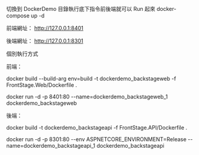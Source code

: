 切換到 DockerDemo 目錄執行底下指令前後端就可以 Run 起來
docker-compose up -d

前端網址：
http://127.0.0.1:8401 

後端網址：
http://127.0.0.1:8301



個別執行方式

前端：

docker build --build-arg env=build -t dockerdemo_backstageweb -f FrontStage.Web/Dockerfile .

docker run -d -p 8401:80 --name=dockerdemo_backstageweb_1 dockerdemo_backstageweb

後端：

docker build -t dockerdemo_backstageapi -f FrontStage.API/Dockerfile .

docker run -d -p 8301:80 --env ASPNETCORE_ENVIRONMENT=Release --name=dockerdemo_backstageapi_1 dockerdemo_backstageapi
